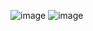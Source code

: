![image](https://github.com/Haled22/Simulacion-HaledAbdul/assets/70920162/fc8a0e0e-a78f-42c8-800f-f883a22963e1)
![image](https://github.com/Haled22/Simulacion-HaledAbdul/assets/70920162/8b5c8542-f23b-4f39-a068-64c8bc56d8ec)

